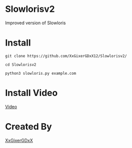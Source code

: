# Slowlorisv2
Improved version of Slowloris 

# Install 

```
git clone https://github.com/XxGixerGDxX12/Slowlorisv2/
```

```
cd Slowlorisv2
```

```
python3 slowloris.py example.com
```
# Install Video
[Video](https://youtube.com/shorts/Bt8pjdoQxTk?si=Ix0gmudBEMOe1uF_)

# Created By

[XxGixerGDxX](https://www.youtube.com/@XxGixerGDxX)
